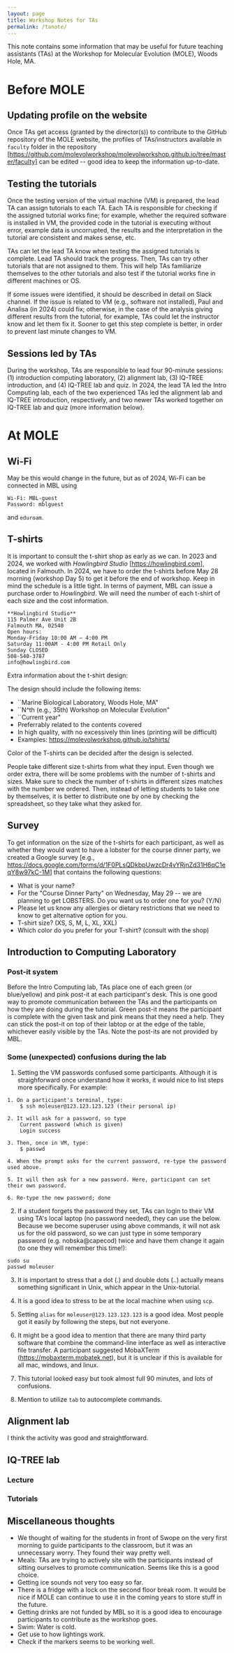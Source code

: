 ```yaml
---
layout: page
title: Workshop Notes for TAs
permalink: /tanote/
---
```


<!--written in 2024 MOLE workshop -->

This note contains some information that may be useful for future teaching assistants (TAs) at the Workshop for Molecular Evolution (MOLE), Woods Hole, MA.

# Before MOLE
## Updating profile on the website
Once TAs get access (granted by the director(s)) to contribute to the GitHub repository of the MOLE website, the profiles of TAs/instructors available in `faculty` folder in the repository [https://github.com/molevolworkshop/molevolworkshop.github.io/tree/master/faculty] can be edited -- good idea to keep the information up-to-date.

## Testing the tutorials
Once the testing version of the virtual machine (VM) is prepared, the lead TA can assign tutorials to each TA. Each TA is responsible for checking if the assigned tutorial works fine; for example, whether the required software is installed in VM, the provided code in the tutorial is executing without error, example data is uncorrupted, the results and the interpretation in the tutorial are consistent and makes sense, etc. 

TAs can let the lead TA know when testing the assigned tutorials is complete. Lead TA should track the progress. Then, TAs can try other tutorials that are not assigned to them. This will help TAs familiarize themselves to the other tutorials and also test if the tutorial works fine in different machines or OS.

If some issues were identified, it should be described in detail on Slack channel. If the issue is related to VM (e.g., software not installed), Paul and Analisa (in 2024) could fix; otherwise, in the case of the analysis giving different results from the tutorial, for example, TAs could let the instructor know and let them fix it. Sooner to get this step complete is better, in order to prevent last minute changes to VM.

## Sessions led by TAs
During the workshop, TAs are responsible to lead four 90-minute sessions: (1) introduction computing laboratory, (2) alignment lab, (3) IQ-TREE introduction, and (4) IQ-TREE lab and quiz. In 2024, the lead TA led the Intro Computing lab, each of the two experienced TAs led the alignment lab and IQ-TREE introduction, respectively, and two newer TAs worked together on IQ-TREE lab and quiz (more information below).

# At MOLE 
## Wi-Fi
May be this would change in the future, but as of 2024, Wi-Fi can be connected in MBL using
```
Wi-Fi: MBL-guest
Password: mblguest
```

and `eduroam`.


## T-shirts
It is important to consult the t-shirt shop as early as we can. In 2023 and 2024, we worked with *Howlingbird Studio* [https://howlingbird.com], located in Falmouth. In 2024, we have to order the t-shirts before May 28 morning (workshop Day 5) to get it before the end of workshop. Keep in mind the schedule is a little tight. In terms of payment, MBL can issue a purchase order to *Howlingbird*. We will need the number of each t-shirt of each size and the cost information. 


```
**Howlingbird Studio**
115 Palmer Ave Unit 2B
Falmouth MA, 02540
Open hours:
Monday-Friday 10:00 AM — 4:00 PM
Saturday 11:00AM - 4:00 PM Retail Only
Sunday CLOSED
508-540-3787
info@howlingbird.com
```

Extra information about the t-shirt design:

The design should include the following items:

* ``Marine Biological Laboratory, Woods Hole, MA"
* ``N^th (e.g., 35th) Workshop on Molecular Evolution"
* ``Current year"
* Preferrably related to the contents covered
* In high quality, with no excessively thin lines (printing will be difficult)
* Examples: https://molevolworkshop.github.io/tshirts/ 

Color of the T-shirts can be decided after the design is selected.

People take different size t-shirts from what they input. Even though we order extra, there will be some problems with the number of t-shirts and sizes. Make sure to check the number of t-shirts in different sizes matches with the number we ordered. Then, instead of letting students to take one by themselves, it is better to distribute one by one by checking the spreadsheet, so they take what they asked for.

## Survey
To get information on the size of the t-shirts for each participant, as well as whether they would want to have a lobster for the course dinner party, we created a Google survey [e.g., https://docs.google.com/forms/d/1F0PLsQDkbpUwzcDr4vYRjnZd31H6qC1eqY8w97kC-1M] that contains the following questions:

* What is your name?
* For the "Course Dinner Party" on Wednesday, May 29 -- we are planning to get LOBSTERS. Do you want us to order one for you? (Y/N)
* Please let us know any allergies or dietary restrictions that we need to know to get alternative option for you.
* T-shirt size? (XS, S, M, L, XL, XXL)
* Which color do you prefer for your T-shirt? (consult with the shop)


## Introduction to Computing Laboratory
### Post-it system
Before the Intro Computing lab, TAs place one of each green (or blue/yellow) and pink post-it at each participant's desk. This is one good way to promote communication between the TAs and the participants on how they are doing during the tutorial. Green post-it means the participant is complete with the given task and pink means that they need a help. They can stick the post-it on top of their labtop or at the edge of the table, whichever easily visible by the TAs. Note the post-its are not provided by MBL.

### Some (unexpected) confusions during the lab
1. Setting the VM passwords confused some participants. Although it is straighforward once understand how it works, it would nice to list steps more specifically. For example:

```
1. On a participant's terminal, type:
    $ ssh moleuser@123.123.123.123 (their personal ip)

2. It will ask for a password, so type 
    Current password (which is given)
    Login success

3. Then, once in VM, type:
    $ passwd

4. When the prompt asks for the current password, re-type the password used above.

5. It will then ask for a new password. Here, participant can set their own password.

6. Re-type the new password; done
```

2. If a student forgets the password they set, TAs can login to their VM using TA's local laptop (no password needed), they can use the below. Because we become superuser using above commands, it will not ask us for the old password, so we can just type in some temporary password (e.g. nobska@capecod) twice and have them change it again (to one they will remember this time!):

```
sudo su
passwd moleuser
```


3. It is important to stress that a dot (.) and double dots (..) actually means something significant in Unix, which appear in the Unix-tutorial.

4. It is a good idea to stress to be at the local machine when using `scp`.

5. Setting `alias` for `moleuser@123.123.123.123` is a good idea. Most people got it easily by following the steps, but not everyone.

6. It might be a good idea to mention that there are many third party software that combine the command-line interface as well as interactive file transfer. A participant suggested MobaXTerm (https://mobaxterm.mobatek.net), but it is unclear if this is available for all mac, windows, and linux. 

7. This tutorial looked easy but took almost full 90 minutes, and lots of confusions.

8. Mention to utilize `tab` to autocomplete commands.


## Alignment lab
I think the activity was good and straightforward.

## IQ-TREE lab
### Lecture

### Tutorials


## Miscellaneous thoughts
* We thought of waiting for the students in front of Swope on the very first morning to guide participants to the classroom, but it was an unnecessary worry. They found their way pretty well.
* Meals: TAs are trying to actively site with the participants instead of sitting ourselves to promote communication. Seems like this is a good choice.
* Getting ice sounds not very too easy so far.
* There is a fridge with a lock on the second floor break room. It would be nice if MOLE can continue to use it in the coming years to store stuff in the future.
* Getting drinks are not funded by MBL so it is a good idea to encourage participants to contribute as the workshop goes. 
* Swim: Water is cold.
* Get use to how lightings work.
* Check if the markers seems to be working well.